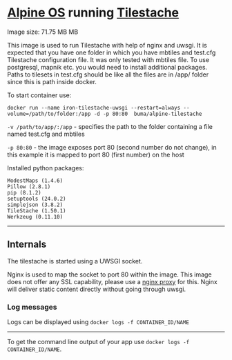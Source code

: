 # [Alpine OS](https://hub.docker.com/_/alpine/) running [Tilestache](http://tilestache.org/)

Image size: 71.75 MB MB

This image is used to run Tilestache with help of nginx and uwsgi. It is expected that you have one folder in which you have mbtiles and test.cfg Tilestache configuration file.
It was only tested with mbtiles file. To use postgresql, mapnik etc. you would need to install additional packages. Paths to tilesets in test.cfg should be like all the files are in /app/ folder since this is path inside docker.

To start container use:
```
docker run --name iron-tilestache-uwsgi --restart=always --volume=/path/to/folder:/app -d -p 80:80  buma/alpine-tilestache
```

`-v /path/to/app/:/app` - specifies the path to the folder containing a file named test.cfg and mbtiles

`-p 80:80` - the image exposes port 80 (second number do not change), in this example it is mapped to port 80 (first number) on the host

Installed python packages:
```
ModestMaps (1.4.6)
Pillow (2.8.1)
pip (8.1.2)
setuptools (24.0.2)
simplejson (3.8.2)
TileStache (1.50.1)
Werkzeug (0.11.10)
```


---
## Internals
The tilestache is started using a UWSGI socket.

Nginx is used to map the socket to port 80 within the image. This image does not offer any SSL capability, please use a [nginx proxy](https://github.com/jwilder/nginx-proxy) for this. Nginx will deliver static content directly without going through uwsgi.

### Log messages
Logs can be displayed using `docker logs -f CONTAINER_ID/NAME`

---

To get the command line output of your app use `docker logs -f CONTAINER_ID/NAME`.
